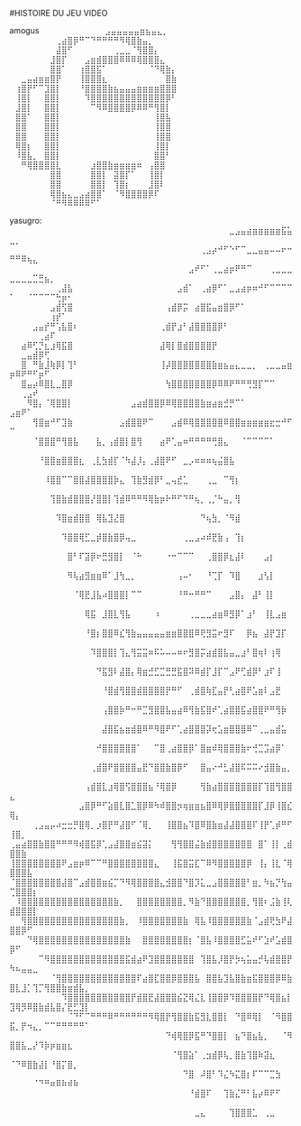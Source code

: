  #HISTOIRE DU JEU VIDEO


amogus
⠀⠀⠀⠀⠀⠀⠀⠀⠀⠀⠀⣠⣤⣤⣤⣤⣤⣶⣦⣤⣄⡀⠀⠀⠀⠀⠀⠀⠀⠀ 
⠀⠀⠀⠀⠀⠀⠀⠀⢀⣴⣿⡿⠛⠉⠙⠛⠛⠛⠛⠻⢿⣿⣷⣤⡀⠀⠀⠀⠀⠀ 
⠀⠀⠀⠀⠀⠀⠀⠀⣼⣿⠋⠀⠀⠀⠀⠀⠀⠀⢀⣀⣀⠈⢻⣿⣿⡄⠀⠀⠀⠀ 
⠀⠀⠀⠀⠀⠀⠀⣸⣿⡏⠀⠀⠀⣠⣶⣾⣿⣿⣿⠿⠿⠿⢿⣿⣿⣿⣄⠀⠀⠀ 
⠀⠀⠀⠀⠀⠀⠀⣿⣿⠁⠀⠀⢰⣿⣿⣯⠁⠀⠀⠀⠀⠀⠀⠀⠈⠙⢿⣷⡄⠀ 
⠀⠀⣀⣤⣴⣶⣶⣿⡟⠀⠀⠀⢸⣿⣿⣿⣆⠀⠀⠀⠀⠀⠀⠀⠀⠀⠀⣿⣷⠀ 
⠀⢰⣿⡟⠋⠉⣹⣿⡇⠀⠀⠀⠘⣿⣿⣿⣿⣷⣦⣤⣤⣤⣶⣶⣶⣶⣿⣿⣿⠀ 
⠀⢸⣿⡇⠀⠀⣿⣿⡇⠀⠀⠀⠀⠹⣿⣿⣿⣿⣿⣿⣿⣿⣿⣿⣿⣿⣿⡿⠃⠀ 
⠀⣸⣿⡇⠀⠀⣿⣿⡇⠀⠀⠀⠀⠀⠉⠻⠿⣿⣿⣿⣿⡿⠿⠿⠛⢻⣿⡇⠀⠀ 
⠀⣿⣿⠁⠀⠀⣿⣿⡇⠀⠀⠀⠀⠀⠀⠀⠀⠀⠀⠀⠀⠀⠀⠀⠀⢸⣿⣧⠀⠀ 
⠀⣿⣿⠀⠀⠀⣿⣿⡇⠀⠀⠀⠀⠀⠀⠀⠀⠀⠀⠀⠀⠀⠀⠀⠀⢸⣿⣿⠀⠀ 
⠀⣿⣿⠀⠀⠀⣿⣿⡇⠀⠀⠀⠀⠀⠀⠀⠀⠀⠀⠀⠀⠀⠀⠀⠀⢸⣿⣿⠀⠀ 
⠀⢿⣿⡆⠀⠀⣿⣿⡇⠀⠀⠀⠀⠀⠀⠀⠀⠀⠀⠀⠀⠀⠀⠀⠀⢸⣿⡇⠀⠀ 
⠀⠸⣿⣧⡀⠀⣿⣿⡇⠀⠀⠀⠀⠀⠀⠀⠀⠀⠀⠀⠀⠀⠀⠀⠀⣿⣿⠃⠀⠀ 
⠀⠀⠛⢿⣿⣿⣿⣿⣇⠀⠀⠀⠀⠀⣰⣿⣿⣷⣶⣶⣶⣶⠶⠀⢠⣿⣿⠀⠀⠀ 
⠀⠀⠀⠀⠀⠀⠀⣿⣿⠀⠀⠀⠀⠀⣿⣿⡇⠀⣽⣿⡏⠁⠀⠀⢸⣿⡇⠀⠀⠀ 
⠀⠀⠀⠀⠀⠀⠀⣿⣿⠀⠀⠀⠀⠀⣿⣿⡇⠀⢹⣿⡆⠀⠀⠀⣸⣿⠇⠀⠀⠀ 
⠀⠀⠀⠀⠀⠀⠀⢿⣿⣦⣄⣀⣠⣴⣿⣿⠁⠀⠈⠻⣿⣿⣿⣿⡿⠏⠀⠀⠀⠀ 
⠀⠀⠀⠀⠀⠀⠀⠈⠛⠻⠿⠿⠿⠿⠋⠁⠀⠀⠀⠀⠀⠀⠀⠀⠀⠀⠀⠀⠀⠀

yasugro:
⠀⠀⠀⠀⠀⠀⠀⠀⠀⠀⠀⠀⠀⠀⠀⠀⠀⠀⠀⠀⠀⠀⠀⠀⠀⠀⠀⠀⠀⠀⠀⠀⠀⠀⠀⠀⠀⠀⣀⣠⣤⣴⣶⣶⣶⣶⣶⣯⣥⣀⡀⠀⠀⠀⠀⠀⠀⠀⠀⠀⠀⠀⠀
⠀⠀⠀⠀⠀⠀⠀⠀⠀⠀⠀⠀⠀⠀⠀⠀⠀⠀⠀⠀⠀⠀⠀⠀⠀⠀⠀⠀⠀⠀⠀⠀⠀⢀⣠⡴⠚⠋⠑⠋⠉⣀⣀⣤⣤⠤⠤⠖⠒⠛⠛⠿⢦⣄⠀⠀⠀⠀⠀⠀⠀⠀⠀
⠀⠀⠀⠀⠀⠀⠀⠀⠀⠀⠀⠀⠀⠀⠀⠀⠀⠀⠀⠀⠀⠀⠀⠀⠀⠀⠀⠀⠀⠀⠀⣠⠞⠋⠁⢀⣀⣴⡶⠟⠛⠉⠀⠀⠀⢀⣀⣀⣀⣀⣀⣀⣀⣉⣛⣦⡀⠀⠀⠀⠀⠀⠀
⠀⠀⠀⠀⠀⠀⠀⠀⢀⣼⣧⠀⠀⠀⠀⠀⠀⠀⠀⠀⠀⠀⠀⠀⠀⠀⠀⠀⠀⣠⣾⠁⠀⢀⣴⡿⠋⠁⣀⣠⣴⡶⠶⠚⠋⠉⠉⠉⠉⠁⠀⠀⠈⠉⠉⠉⠉⢓⡶⠂⠀⠀⠀
⠀⠀⠀⠀⠀⠀⠀⣠⣾⢫⣿⠀⠀⠀⠀⠀⠀⠀⠀⠀⠀⠀⠀⠀⠀⠀⠀⢠⣾⡿⡭⠀⣴⣿⣯⣤⣶⣿⡿⠋⠁⠀⠀⠀⠀⠀⠀⠀⠀⠀⠀⠀⠀⠀⠀⠀⢰⡞⠁⠀⠀⠀⠀
⠀⠀⠀⠀⣠⣤⡞⠛⢡⣧⣿⠆⠀⠀⠀⠀⠀⠀⠀⠀⠀⠀⠀⠀⠀⠀⢀⣾⡟⣰⠃⣼⣿⣿⣿⣿⡿⠃⠀⠀⠀⠀⠀⠀⠀⠀⠀⠀⠀⠀⠀⠀⠀⠀⢀⣴⠏⠀⠀⠀⠀⠀⠀
⠀⠀⣴⠿⢋⡙⣆⣰⢿⣯⣿⠀⠀⠀⠀⠀⠀⠀⠀⠀⠀⠀⠀⠀⠀⠀⣼⢿⡇⣿⣾⣿⣿⣿⣿⡟⠀⠀⠀⠀⠀⠀⠀⠀⠀⠀⠀⠀⠀⠀⠀⣀⣤⣾⡿⢋⠀⠀⠀⠀⠀⠀⠀
⠀⠀⣿⠀⠛⣷⣸⢷⡿⡇⢹⠃⠀⠀⠀⠀⠀⠀⠀⠀⠀⠀⠀⠀⠀⠀⢸⡼⣿⣿⣿⣿⣿⣿⣿⣷⣶⣦⣤⣄⣀⣀⡀⠀⢀⣀⣀⣤⣶⡶⠿⠟⠛⠋⡶⠋⠀⠀⠀⠀⠀⠀⠀
⠀⠀⣿⣤⡴⠿⣿⣇⣀⣿⡿⠀⠀⠀⠀⠀⠀⠀⠀⠀⠀⠀⠀⠀⠀⠀⠀⢳⣿⣿⣿⣿⣿⣿⣿⡿⠿⠿⠟⠛⠛⢛⣻⡏⠉⠉⠀⠀⠀⠀⠀⢀⣠⠞⠀⠀⠀⠀⠀⠀⠀⠀⠀
⠀⠀⠀⠻⣿⡄⠈⢿⣿⣿⡇⠀⠀⠀⠀⠀⠀⠀⠀⠀⠀⣠⣴⣾⣿⣿⡿⠿⢿⣿⣿⣿⣿⣷⣶⣴⣶⣚⡛⠉⠁⠀⠀⠀⠀⠀⠀⠀⠀⣠⣶⠟⠁⠀⠀⠀⠀⠀⠀⠀⠀⠀⠀
⠀⠀⠀⠀⢻⣿⣶⠚⠋⣹⣷⠀⠀⠀⠀⠀⠀⠀⠀⣠⣾⣿⣿⠟⠉⠀⠀⠀⣠⣾⠿⢿⣿⣿⣿⣿⣿⠿⣿⣿⣶⣶⣶⣶⣶⣖⣒⠚⠋⠉⠀⠀⠀⠀⠀⠀⠀⠀⠀⠀⠀⠀⠀
⠀⠀⠀⠀⠈⣿⣿⣿⠛⢻⣿⣧⠀⠀⠀⣧⡀⢠⣾⣿⡇⣿⢻⠀⠀⠀⣴⠟⢁⣤⠶⠛⠛⠛⠛⢛⣿⣄⠀⠀⠈⠉⠉⠉⠉⠁⠀⠀⠀⠀⠀⠀⠀⠀⠀⠀⠀⠀⠀⠀⠀⠀⠀
⠀⠀⠀⠀⠀⠘⣿⣿⣶⣿⣿⣿⣆⠀⢀⣇⣳⣾⡏⠈⠳⣼⡸⡄⢀⣼⣿⠟⠋⠀⣀⡠⠶⠶⠶⢦⣬⣿⣧⠀⠀⠀⠀⠀⠀⠀⠀⠀⠀⠀⠀⠀⠀⠀⠀⠀⠀⠀⠀⠀⠀⠀⠀
⠀⠀⠀⠀⠀⠀⠸⣿⣿⠉⠉⣿⣿⣼⣿⣿⣿⣿⡷⣄⠀⢹⣷⣻⣾⡿⠃⣀⢤⣞⣁⠀⠀⠀⢀⣀⠀⠉⢻⡆⠀⠀⠀⠀⠀⠀⠀⠀⠀⠀⠀⠀⠀⠀⠀⠀⠀⠀⠀⠀⠀⠀⠀
⠀⠀⠀⠀⠀⠀⠀⢹⣿⣷⣾⣿⣿⣿⡜⣿⣿⡇⢹⣾⠿⠛⠛⠻⢿⣷⡶⠗⠛⠋⠙⠛⢦⡀⢀⡈⠓⣤⡀⢻⠀⠀⠀⠀⠀⠀⠀⠀⠀⠀⠀⠀⠀⠀⠀⠀⠀⠀⠀⠀⠀⠀⠀
⠀⠀⠀⠀⠀⠀⠀⠀⠹⣿⣶⣾⣿⣿⠀⢿⣧⣹⣜⣿⠀⠀⠀⠀⠀⠀⠀⠀⠀⠀⠀⠀⠀⠙⢦⣳⡀⠈⠻⣾⠀⠀⠀⠀⠀⠀⠀⠀⠀⠀⠀⠀⠀⠀⠀⠀⠀⠀⠀⠀⠀⠀⠀
⠀⠀⠀⠀⠀⠀⠀⠀⠀⠹⣿⣿⢿⣋⣀⡾⣿⣷⣿⡿⢤⣀⠀⠀⠀⠀⠀⠀⠀⠀⢀⣀⣠⠴⠾⣟⣷⢠⠀⢹⡆⠀⠀⠀⠀⠀⠀⠀⠀⠀⠀⠀⠀⠀⠀⠀⠀⠀⠀⠀⠀⠀⠀
⠀⠀⠀⠀⠀⠀⠀⠀⠀⠀⣿⠃⠏⣽⡿⠖⣛⣻⣿⡇⠀⠈⠓⠀⠀⠀⠀⠐⠒⠉⠉⠉⠀⠀⢀⣿⣿⡿⣆⣼⠇⠀⠀⠀⣠⡆⠀⠀⠀⠀⠀⠀⠀⠀⠀⠀⠀⠀⠀⠀⠀⠀⠀
⠀⠀⠀⠀⠀⠀⠀⠀⠀⠀⠻⢧⣴⣻⣶⣶⠿⠁⣸⢳⣀⡀⠀⠀⠀⠀⠀⠀⠀⢠⠤⠂⠀⠀⠘⢉⡏⠀⠹⣿⠀⠀⠀⣰⢣⡇⠀⠀⠀⠀⠀⠀⠀⠀⠀⠀⠀⠀⠀⠀⠀⠀⠀
⠀⠀⠀⠀⠀⠀⠀⠀⠀⠀⠀⠈⢿⣟⣸⣧⠴⣿⣿⣿⡇⠉⠉⠀⠀⠀⠀⠀⠀⠘⠛⠒⠛⠛⠉⠀⠀⠀⣠⣿⡄⠀⣼⠃⢸⡇⠀⠀⠀⠀⠀⠀⠀⠀⠀⠀⠀⠀⠀⠀⠀⠀⠀
⠀⠀⠀⠀⠀⠀⠀⠀⠀⠀⠀⠀⠀⢿⣯⠀⣸⣿⣇⢻⣧⠀⠀⠀⠀⠰⠀⠀⠀⠀⠀⢀⣀⣀⣀⣴⣶⠿⣻⡿⠁⣰⠃⠀⢸⣇⣠⣶⠀⠀⠀⠀⠀⠀⠀⠀⠀⠀⠀⠀⠀⠀⠀
⠀⠀⠀⠀⠀⠀⠀⠀⠀⠀⠀⠀⠀⠘⣿⡆⣿⣿⠿⣎⢻⣷⣤⣤⣤⣤⣤⣶⣶⣿⣿⣿⠿⢟⣻⣭⠖⣻⠏⠀⠀⡿⣦⠀⣼⡟⣹⡏⠀⠀⠀⠀⠀⠀⠀⠀⠀⠀⠀⠀⠀⠀⠀
⠀⠀⠀⠀⠀⠀⠀⠀⠀⠀⠀⠀⠀⠀⠹⣿⣿⣿⡇⢹⣄⢻⣭⣭⠶⠯⠥⠤⠤⠶⠖⣻⣿⡭⣴⣾⣿⣧⣤⣀⣰⠃⣿⢶⠇⢰⢿⠀⠀⠀⠀⠀⠀⠀⠀⠀⠀⠀⠀⠀⠀⠀⠀
⠀⠀⠀⠀⠀⠀⠀⠀⠀⠀⠀⠀⠀⠀⠀⠙⣯⣻⠇⣼⣿⡄⢿⣶⣚⣋⣉⣛⣛⣯⣿⠽⠿⣾⡏⣸⡏⠉⣠⠟⢋⣾⡿⠃⣰⠏⢸⠀⠀⠀⠀⠀⠀⠀⠀⠀⠀⠀⠀⠀⠀⠀⠀
⠀⠀⠀⠀⠀⠀⠀⠀⠀⠀⠀⠀⠀⠀⠀⠀⠘⣿⣾⢻⣿⣿⣾⣿⣿⣿⣿⡟⠛⠋⠀⢀⣾⣿⢷⣏⣤⡟⢃⣴⣿⠟⣡⣶⠇⣠⣟⠀⠀⠀⠀⠀⠀⠀⠀⠀⠀⠀⠀⠀⠀⠀⠀
⠀⠀⠀⠀⠀⠀⠀⠀⠀⠀⠀⠀⠀⠀⠀⠀⢠⣿⣿⡷⠛⠒⠛⣉⣻⣿⣿⣧⣤⣴⠿⢻⣷⣯⣿⠞⢁⣴⣿⣿⣯⣴⣿⣿⠟⠛⢻⡷⠀⠀⠀⠀⠀⠀⠀⠀⠀⠀⠀⠀⠀⠀⠀
⠀⠀⠀⠀⠀⠀⠀⠀⠀⠀⠀⠀⠀⠀⠀⠀⣼⣿⣯⣦⣶⣾⣿⠿⠛⠻⣿⠟⠋⢁⣴⣿⣿⣿⡽⢖⣡⣶⣿⣿⣿⠿⠉⢀⣀⣤⣾⣥⠀⠀⠀⠀⠀⠀⠀⠀⠀⠀⠀⠀⠀⠀⠀
⠀⠀⠀⠀⠀⠀⠀⠀⠀⠀⠀⠀⠀⠀⠀⠚⣿⣿⣿⣿⣿⣿⠁⠀⠀⠉⣿⢀⣴⣿⣿⡿⠁⣿⣶⠾⢿⣿⣿⣿⣷⠖⢚⣉⣩⣴⡿⠁⠀⠀⠀⠀⠀⠀⠀⠀⠀⠀⠀⠀⠀⠀⠀
⠀⠀⠀⠀⠀⠀⠀⠀⠀⠀⠀⠀⠀⠀⢀⣾⣿⠟⣿⣿⣿⣿⣤⣟⠙⣿⣿⣷⣿⡿⠋⠀⠀⣿⣤⠔⠚⣃⣼⣿⠯⠭⠭⠔⣺⣿⣷⣤⡀⠀⠀⠀⠀⠀⠀⠀⠀⠀⠀⠀⠀⠀⠀
⠀⠀⠀⠀⠀⠀⠀⠀⠀⠀⠀⠀⠀⢠⣾⣿⣇⣰⢿⣿⢫⣿⣿⣿⣦⠘⢿⣿⡿⠀⠀⠀⠀⢻⣷⣴⣿⣿⣿⣿⣿⣿⣿⡏⢹⣿⢻⣿⣿⣄⠀⠀⠀⠀⠀⠀⠀⠀⠀⠀⠀⠀⠀
⠀⠀⠀⠀⠀⠀⠀⠀⠀⠀⠀⠀⣠⣿⡿⠛⠋⣵⣿⣇⣿⣁⣿⡿⠿⠳⠾⣿⣿⡲⢶⣶⣶⣦⣿⠿⢿⡿⣿⣿⣿⣿⣿⡏⣸⡿⢸⣿⣎⢿⡄⠀⠀⠀⠀⠀⠀⠀⠀⠀⠀⠀⠀
⠀⠀⠀⠀⢀⣠⣤⡤⠴⣒⣒⡛⣿⢿⡀⡰⣿⡟⠛⣼⣿⠋⠈⢿⡀⠀⠀⢸⣿⣿⣦⠹⣿⠿⣿⣷⣶⣼⣼⣿⣿⣿⠏⢸⡟⢁⡾⠛⠋⢸⣿⡀⠀⠀⠀⠀⠀⠀⠀⠀⠀⠀⠀
⢀⣤⣴⣿⣿⣷⣿⣿⠛⠛⠛⠻⢾⣿⣯⡿⢁⣠⣼⣿⣿⣶⣮⣽⡅⠀⠀⠀⢻⢻⣿⣿⣬⣷⣾⣿⣿⣿⣿⣿⣿⣿⠀⣿⠁⢸⡇⢀⣾⣿⣿⣷⠀⠀⠀⠀⠀⠀⠀⠀⠀⠀⠀
⢸⣿⣿⣿⣿⣿⣿⣿⣿⠟⣠⣶⡶⠿⠉⠉⠛⣿⣿⣿⣿⣿⣿⣿⣿⣄⠀⠀⢸⣯⣿⣭⣏⠉⠿⠻⣿⣿⣿⣿⣿⡿⠀⢸⡄⢸⣇⠈⢿⣿⣿⣿⣧⠀⠀⠀⠀⠀⠀⠀⠀⠀⠀
⠈⣿⣿⣿⣿⣿⣿⣿⣿⣼⣿⠉⣠⣾⣿⣿⣶⣮⡉⠙⠻⢿⣿⣿⣿⣿⣄⣺⣿⣿⠙⣿⡹⣅⣀⣠⣿⣿⣿⣿⣿⠃⣶⡀⠳⣦⡙⢳⣤⢉⣿⣿⣿⡆⠀⠀⠀⠀⠀⠀⠀⠀⠀
⠀⠸⣿⣿⣿⣿⣿⣿⣿⣿⣿⣿⣿⣿⣿⣿⣿⣿⣷⡀⠀⠀⣿⣿⣿⣿⣿⣿⣿⣿⡀⠻⣷⠙⣿⣿⣿⣿⣿⣿⣿⡀⢻⣿⠆⣨⣷⢸⢇⣾⣿⣿⣿⡇⠀⠀⠀⠀⠀⠀⠀⠀⠀
⠀⠀⢻⣿⣿⣿⣿⣿⣿⣿⣿⣿⣿⣿⣿⣿⣿⣿⣿⣷⡀⠀⠸⣿⣿⣿⣿⣿⣿⣿⣷⠀⢿⣧⠸⣿⣿⣿⣿⣿⣿⣷⠈⣠⣾⢟⣳⠟⣼⣿⣿⡿⠋⠀⠀⠀⠀⠀⠀⠀⠀⠀⠀
⠀⠀⠀⠙⢿⣿⣿⣿⣿⣿⣿⣿⣿⣿⣿⣿⣿⣿⣿⣿⣷⠀⠀⣿⣿⣿⣿⣿⣿⣿⣿⡆⠈⣿⣧⠸⣿⣿⣿⣿⣋⣥⠞⠋⣱⠞⣡⣾⣿⡿⠋⠀⠀⠀⠀⠀⠀⠀⠀⠀⠀⠀⠀
⠀⠀⠀⠀⠀⠉⠻⣿⣿⣿⣿⣿⣿⣿⣿⣿⣿⣿⣿⣿⣯⣾⣴⠟⣹⣿⣿⣿⣿⣿⣿⣿⠀⢹⣿⣧⡸⣿⡟⡳⢦⣥⣤⡚⢧⣾⣿⣿⡟⠳⠦⣤⣤⣀⠀⠀⠀⠀⠀⠀⠀⠀⠀
⠀⠀⠀⠀⠀⠀⠀⠈⢻⣿⣿⣿⣿⣿⣿⣿⣿⣿⣿⣿⣿⣿⠏⣴⣿⣏⣿⣿⡿⣿⣿⣿⣧⠀⣿⣿⣧⣹⣧⣿⣷⣶⣯⣿⣿⣿⡿⠿⣷⣿⣇⣸⡁⢹⡉⢻⣿⣿⣷⣶⣾⣧⡀
⠀⠀⠀⠀⠀⠀⠀⠀⠀⠹⣿⣿⣿⣿⣿⣿⣿⣿⣿⣿⣿⡟⣾⣿⣟⣼⣿⣿⣿⣮⣝⢿⣌⣇⢸⣿⣿⡿⠹⣿⣿⣿⣿⡟⠙⢿⣿⣦⡇⣹⢿⡻⠿⣿⣷⣾⣧⣿⡌⣟⣋⣹⡇
⠀⠀⠀⠀⠀⠀⠀⠀⠀⠀⠈⠙⠋⠉⠛⠛⠛⠿⠛⠛⠛⠛⠛⠛⠻⢿⣿⡟⢻⣿⣿⣷⣯⣻⣇⣿⣿⡇⠀⠙⣿⠿⢿⡇⠀⠈⠻⣿⣿⣯⡀⡟⠲⣄⡀⠉⠉⠛⠛⠛⠛⠛⠁
⠀⠀⠀⠀⠀⠀⠀⠀⠀⠀⠀⠀⠀⠀⠀⠀⠀⠀⠀⠀⠀⠀⠀⠀⠀⠀⠀⠙⢾⢿⣿⡿⣯⠛⠙⣿⣿⡇⠀⣦⠙⣿⣦⣧⡀⠀⠀⠈⠻⣿⣿⣧⣀⡜⠹⡷⡶⣶⣶⣆⠀⠀⠀
⠀⠀⠀⠀⠀⠀⠀⠀⠀⠀⠀⠀⠀⠀⠀⠀⠀⠀⠀⠀⠀⠀⠀⠀⠀⠀⠀⠀⠈⢻⣿⣵⠁⢀⣲⣾⡿⢧⡀⣿⣷⢹⣿⠷⣽⣆⠀⠀⠀⠈⠙⠿⣿⣷⣼⡇⠘⣿⡍⣿⡀⠀⠀
⠀⠀⠀⠀⠀⠀⠀⠀⠀⠀⠀⠀⠀⠀⠀⠀⠀⠀⠀⠀⠀⠀⠀⠀⠀⠀⠀⠀⠀⠀⠙⣿⠀⠼⣿⠃⠹⣌⠳⣍⣿⡆⠏⠉⠉⣉⣳⠀⠀⠀⠀⠀⠀⠈⠙⠛⠶⠿⠷⠾⠷⠀⠀
⠀⠀⠀⠀⠀⠀⠀⠀⠀⠀⠀⠀⠀⠀⠀⠀⠀⠀⠀⠀⠀⠀⠀⠀⠀⠀⠀⠀⠀⠀⠀⠘⣾⣿⠏⠀⠀⢹⣷⣌⠛⠃⣧⡴⠿⠟⠋⠀⠀⠀⠀⠀⠀⠀⠀⠀⠀⠀⠀⠀⠀⠀⠀
⠀⠀⠀⠀⠀⠀⠀⠀⠀⠀⠀⠀⠀⠀⠀⠀⠀⠀⠀⠀⠀⠀⠀⠀⠀⠀⠀⠀⠀⠀⠀⠀⣀⣄⠀⠀⠀⠀⢹⣿⣿⣿⣁⠀⢀⣀⠀⠀⠀⠀⠀⠀⠀⠀⠀⠀⠀⠀⠀⠀⠀⠀⠀
